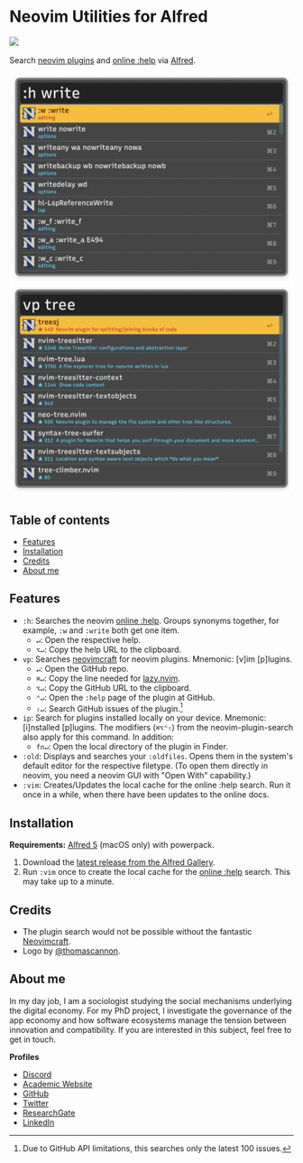 # Neovim Utilities for Alfred
<!-- ![](https://img.shields.io/github/downloads/chrisgrieser/alfred-neovim-utilities/total?label=Total%20Downloads&style=plastic) -->
![](https://img.shields.io/github/v/release/chrisgrieser/alfred-neovim-utilities?label=Latest%20Release&style=plastic) 

Search [neovim plugins](https://neovimcraft.com/) and [online :help](https://neovim.io/doc/) via [Alfred](https://www.alfredapp.com/).

![demo 1](./assets/demo-help-search.png)
![demo 2](./assets/demo-plugin-search.png)

## Table of contents
<!--toc:start-->
- [Features](#features)
- [Installation](#installation)
- [Credits](#credits)
- [About me](#about-me)
<!--toc:end-->

## Features
- `:h`: Searches the neovim [online :help](https://neovim.io/doc/). Groups synonyms together, for example, `:w` and `:write` both get one item.
	- `↵`: Open the respective help.
	- `⌥↵`: Copy the help URL to the clipboard.
- `vp`: Searches [neovimcraft](https://neovimcraft.com/) for neovim plugins. Mnemonic: [v]im [p]lugins.
	- `↵`: Open the GitHub repo.
	- `⌘↵`: Copy the line needed for [lazy.nvim](https://github.com/folke/lazy.nvim).
	- `⌥↵`: Copy the GitHub URL to the clipboard.
	- `⌃↵`: Open the `:help` page of the plugin at GitHub.
	- `⇧↵`: Search GitHub issues of the plugin.[^1]
- `ip`: Search for plugins installed locally on your device. Mnemonic: [i]nstalled [p]lugins. The modifiers (`⌘⌥⌃⇧`) from the neovim-plugin-search also apply for this command. In addition:
	- `fn↵`: Open the local directory of the plugin in Finder.
- `:old`: Displays and searches your `:oldfiles`. Opens them in the system's default editor for the respective filetype. (To open them directly in neovim, you need a neovim GUI with "Open With" capability.)
- `:vim`: Creates/Updates the local cache for the online :help search. Run it once in a while, when there have been updates to the online docs.

## Installation
__Requirements:__
[Alfred 5](https://www.alfredapp.com/) (macOS only) with powerpack.

1. Download the [latest release from the Alfred Gallery](https://alfred.app/workflows/chrisgrieser/neovim-utilities/).
2. Run `:vim` once to create the local cache for the [online :help](https://neovim.io/doc/) search. This may take up to a minute.

## Credits
- The plugin search would not be possible without the fantastic [Neovimcraft](https://neovimcraft.com/).
- Logo by [@thomascannon](https://github.com/neovim/neovim/issues/43#issuecomment-35811450).

<!-- vale Google.FirstPerson = NO -->
## About me
In my day job, I am a sociologist studying the social mechanisms underlying the digital economy. For my PhD project, I investigate the governance of the app economy and how software ecosystems manage the tension between innovation and compatibility. If you are interested in this subject, feel free to get in touch.

__Profiles__
- [Discord](https://discordapp.com/users/462774483044794368/)
- [Academic Website](https://chris-grieser.de/)
- [GitHub](https://github.com/chrisgrieser/)
- [Twitter](https://twitter.com/pseudo_meta)
- [ResearchGate](https://www.researchgate.net/profile/Christopher-Grieser)
- [LinkedIn](https://www.linkedin.com/in/christopher-grieser-ba693b17a/)

[^1]: Due to GitHub API limitations, this searches only the latest 100 issues.

